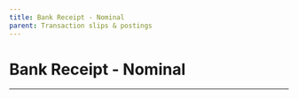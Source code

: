 ```yaml
---
title: Bank Receipt - Nominal
parent: Transaction slips & postings
---
```


# Bank Receipt - Nominal

---
